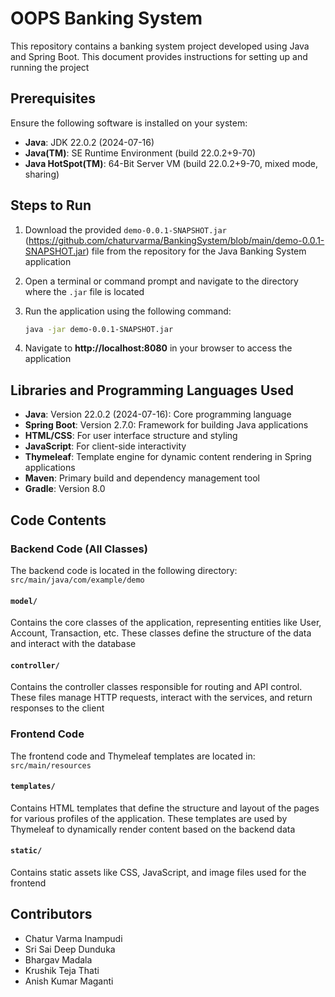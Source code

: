 # OOPS Banking System

This repository contains a banking system project developed using Java and Spring Boot. This document provides instructions for setting up and running the project

## Prerequisites

Ensure the following software is installed on your system:

- **Java**: JDK 22.0.2 (2024-07-16)
- **Java(TM)**: SE Runtime Environment (build 22.0.2+9-70)
- **Java HotSpot(TM)**: 64-Bit Server VM (build 22.0.2+9-70, mixed mode, sharing)

## Steps to Run

1. Download the provided `demo-0.0.1-SNAPSHOT.jar` (https://github.com/chaturvarma/BankingSystem/blob/main/demo-0.0.1-SNAPSHOT.jar) file from the repository for the Java Banking System application

2. Open a terminal or command prompt and navigate to the directory where the `.jar` file is located

3. Run the application using the following command:
   ```bash
   java -jar demo-0.0.1-SNAPSHOT.jar

4. Navigate to **http://localhost:8080** in your browser to access the application

## Libraries and Programming Languages Used

- **Java**: Version 22.0.2 (2024-07-16): Core programming language
- **Spring Boot**: Version 2.7.0: Framework for building Java applications
- **HTML/CSS**: For user interface structure and styling
- **JavaScript**: For client-side interactivity
- **Thymeleaf**: Template engine for dynamic content rendering in Spring applications
- **Maven**: Primary build and dependency management tool
- **Gradle**: Version 8.0

## Code Contents

### Backend Code (All Classes)

The backend code is located in the following directory:  
`src/main/java/com/example/demo`

#### `model/`

Contains the core classes of the application, representing entities like User, Account, Transaction, etc. These classes define the structure of the data and interact with the database

#### `controller/`

Contains the controller classes responsible for routing and API control. These files manage HTTP requests, interact with the services, and return responses to the client

### Frontend Code

The frontend code and Thymeleaf templates are located in:  
`src/main/resources`

#### `templates/`

Contains HTML templates that define the structure and layout of the pages for various profiles of the application. These templates are used by Thymeleaf to dynamically render content based on the backend data

#### `static/`

Contains static assets like CSS, JavaScript, and image files used for the frontend

## Contributors

- Chatur Varma Inampudi
- Sri Sai Deep Dunduka
- Bhargav Madala
- Krushik Teja Thati
- Anish Kumar Maganti
